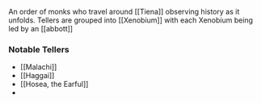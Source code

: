 An order of monks who travel around [[Tiena]] observing history as it unfolds. Tellers are grouped into [[Xenobium]] with each Xenobium being led by an [[abbott]]

### Notable Tellers
- [[Malachi]]
- [[Haggai]]
- [[Hosea, the Earful]]
- 